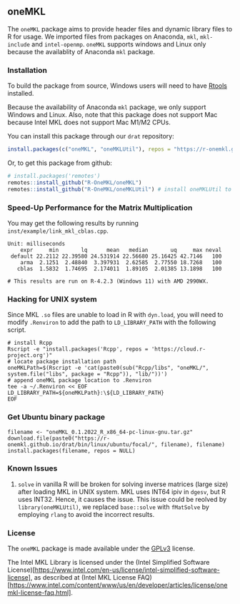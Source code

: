 ## oneMKL

The `oneMKL` package aims to provide header files and dynamic library files to R for usage.
We imported files from packages on Anaconda,  `mkl`, `mkl-include` and `intel-openmp`.
`oneMKL` supports windows and Linux only because the availablity of Anaconda `mkl` package. 

### Installation

To build the package from source, Windows users will need to have [Rtools](http://cran.csie.ntu.edu.tw/bin/windows/Rtools/) installed.

Because the availability of Anaconda `mkl` package, we only support Windows and Linux.
Also, note that this package does not support Mac because Intel MKL does not support Mac M1/M2 CPUs.

You can install this package through our `drat` repository:

```r
install.packages(c("oneMKL", "oneMKLUtil"), repos = "https://r-onemkl.github.io/drat/")
```

Or, to get this package from github:

```r
# install.packages('remotes')
remotes::install_github("R-OneMKL/oneMKL")
remotes::install_github("R-OneMKL/oneMKLUtil") # install oneMKLUtil to resolve `solve` issue
```

### Speed-Up Performance for the Matrix Multiplication

You may get the following results by running `inst/example/link_mkl_cblas.cpp`.

```
Unit: milliseconds
    expr     min       lq      mean   median       uq     max neval
 default 22.2112 22.39580 24.531914 22.56680 25.16425 42.7146   100
    arma  2.1251  2.48840  3.397931  2.62585  2.77550 18.7268   100
   cblas  1.5832  1.74695  2.174011  1.89105  2.01385 13.1898   100
   
# This results are run on R-4.2.3 (Windows 11) with AMD 2990WX.
```

### Hacking for UNIX system

Since MKL `.so` files are unable to load in R with `dyn.load`, you will need to modify `.Renviron` to add the path to `LD_LIBRARY_PATH` with the following script.

```shell
# install Rcpp
Rscript -e "install.packages('Rcpp', repos = 'https://cloud.r-project.org')"
# locate package installation path
oneMKLPath=$(Rscript -e 'cat(paste0(sub("Rcpp/libs", "oneMKL/", system.file("libs", package = "Rcpp")), "lib/"))')
# append oneMKL package location to .Renviron
tee -a ~/.Renviron << EOF
LD_LIBRARY_PATH=${oneMKLPath}:\${LD_LIBRARY_PATH}
EOF
```

### Get Ubuntu binary package

```
filename <- "oneMKL_0.1.2022_R_x86_64-pc-linux-gnu.tar.gz"
download.file(paste0("https://r-onemkl.github.io/drat/bin/linux/ubuntu/focal/", filename), filename)
install.packages(filename, repos = NULL)
```

### Known Issues

1. `solve` in vanilla R will be broken for solving inverse matrices (large size) after loading MKL in UNIX system.
   MKL uses INT64 ipiv in `dgesv`, but R uses INT32. Hence, it causes the issue.
   This issue could be reolved by `library(oneMKLUtil)`, we replaced `base::solve` with `fMatSolve` by employing `rlang` to avoid the incorrect results.

### License

The `oneMKL` package is made available under the [GPLv3](https://www.gnu.org/licenses/gpl-3.0.html) license.

The Intel MKL Library is licensed under the (Intel Simplified Software License)[https://www.intel.com/en-us/license/intel-simplified-software-license], as described at (Intel MKL License FAQ)[https://www.intel.com/content/www/us/en/developer/articles/license/onemkl-license-faq.html].
